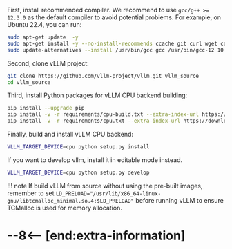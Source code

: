 First, install recommended compiler. We recommend to use `gcc/g++ >= 12.3.0` as the default compiler to avoid potential problems. For example, on Ubuntu 22.4, you can run:

```bash
sudo apt-get update  -y
sudo apt-get install -y --no-install-recommends ccache git curl wget ca-certificates gcc-12 g++-12 libtcmalloc-minimal4 libnuma-dev ffmpeg libsm6 libxext6 libgl1 jq lsof
sudo update-alternatives --install /usr/bin/gcc gcc /usr/bin/gcc-12 10 --slave /usr/bin/g++ g++ /usr/bin/g++-12
```

Second, clone vLLM project:

```bash
git clone https://github.com/vllm-project/vllm.git vllm_source
cd vllm_source
```

Third, install Python packages for vLLM CPU backend building:

```bash
pip install --upgrade pip
pip install -v -r requirements/cpu-build.txt --extra-index-url https://download.pytorch.org/whl/cpu
pip install -v -r requirements/cpu.txt --extra-index-url https://download.pytorch.org/whl/cpu
```

Finally, build and install vLLM CPU backend:

```bash
VLLM_TARGET_DEVICE=cpu python setup.py install
```

If you want to develop vllm, install it in editable mode instead.

```bash
VLLM_TARGET_DEVICE=cpu python setup.py develop
```

!!! note
If build vLLM from source without using the pre-built images, remember to set `LD_PRELOAD="/usr/lib/x86_64-linux-gnu/libtcmalloc_minimal.so.4:$LD_PRELOAD"` before running vLLM to ensure TCMalloc is used for memory allocation.

# --8<-- [end:extra-information]
